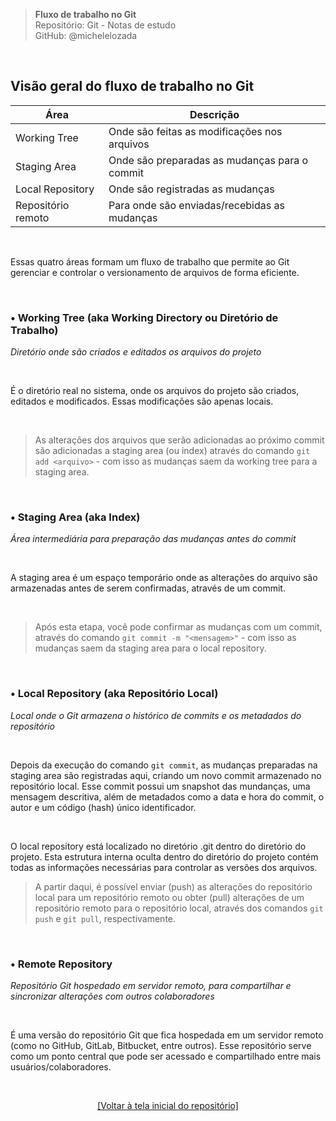 > **Fluxo de trabalho no Git**  
> Repositório: Git - Notas de estudo  
> GitHub: @michelelozada
&nbsp;
     
&nbsp;  

## Visão geral do fluxo de trabalho no Git
 Área | Descrição
 ---| ---
Working Tree       | Onde são feitas as modificações nos arquivos
Staging Area       | Onde são preparadas as mudanças para o commit
Local Repository   | Onde são registradas as mudanças
Repositório remoto | Para onde são enviadas/recebidas as mudanças

&nbsp;  

Essas quatro áreas formam um fluxo de trabalho que permite ao Git gerenciar e controlar o versionamento de arquivos de forma eficiente.

&nbsp;  

### • Working Tree (aka Working Directory ou Diretório de Trabalho)
*Diretório onde são criados e editados os arquivos do projeto*

&nbsp;  

É o diretório real no sistema, onde os arquivos do projeto são criados, editados e modificados. Essas modificações são apenas locais. 

&nbsp;  

> As alterações dos arquivos que serão adicionadas ao próximo commit são adicionadas a staging area (ou index) através do comando `git add <arquivo>` - com isso as mudanças saem da working tree para a staging area.

&nbsp;  

### • Staging Area (aka Index)
*Área intermediária para preparação das mudanças antes do commit*

&nbsp;  

A staging area é um espaço temporário onde as alterações do arquivo são armazenadas antes de serem confirmadas, através de um commit.

&nbsp; 

> Após esta etapa, você pode confirmar as mudanças com um commit, através do comando `git commit -m "<mensagem>"` - com isso as mudanças saem da staging area para o local repository. 

&nbsp; 

### • Local Repository (aka Repositório Local)
*Local onde o Git armazena o histórico de commits e os metadados do repositório* 

&nbsp; 

Depois da execução do comando `git commit`, as mudanças preparadas na staging area são registradas aqui, criando um novo commit armazenado no repositório local. Esse commit possui um snapshot das mundanças, uma mensagem descritiva, além de metadados como a data e hora do commit, o autor e um código (hash) único identificador. 

&nbsp;  

O local repository está localizado no diretório .git dentro do diretório do projeto. Esta estrutura interna oculta dentro do diretório do projeto contém todas as informações necessárias para controlar as versões dos arquivos. 
&nbsp;

> A partir daqui, é possível enviar (push) as alterações do repositório local para um repositório remoto ou obter (pull) alterações de um repositório remoto para o repositório local, através dos comandos `git push` e `git pull`, respectivamente.

&nbsp;

### • Remote Repository
*Repositório Git hospedado em servidor remoto, para compartilhar e sincronizar alterações com outros colaboradores* 

&nbsp; 

É uma versão do repositório Git que fica hospedada em um servidor remoto (como no GitHub, GitLab, Bitbucket, entre outros). Esse repositório serve como um ponto central que pode ser acessado e compartilhado entre mais usuários/colaboradores. 

&nbsp;

<div align="center">
<a href="https://github.com/michelelozada/Git-Study-Notes">[Voltar à tela inicial do repositório]</a>
</div>